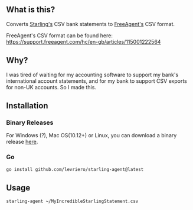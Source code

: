 ## What is this?

Converts [Starling's](https://www.starlingbank.com/) CSV bank statements to [FreeAgent's](https://www.freeagent.com/) CSV format.

FreeAgent's CSV format can be found here: https://support.freeagent.com/hc/en-gb/articles/115001222564

## Why?

I was tired of waiting for my accounting software to support my bank's international account statements, and for my bank to support CSV exports for non-UK accounts. So I made this. 

## Installation

### Binary Releases

For Windows (?), Mac OS(10.12+) or Linux, you can download a binary release [here](../../releases).

### Go

```sh
go install github.com/levriero/starling-agent@latest
```

## Usage

```sh
starling-agent ~/MyIncredibleStarlingStatement.csv
```
